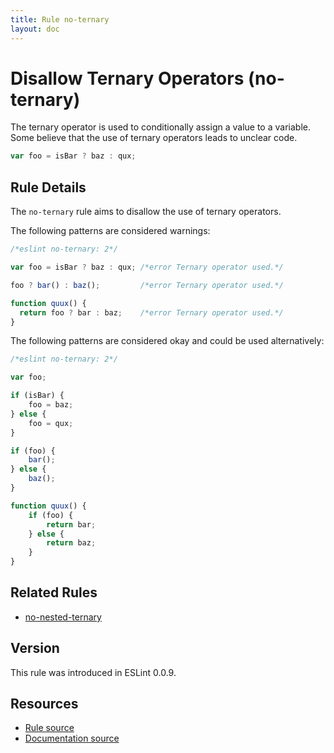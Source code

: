 ```yaml
---
title: Rule no-ternary
layout: doc
---
```

<!-- Note: No pull requests accepted for this file. See README.md in the root directory for details. -->
# Disallow Ternary Operators (no-ternary)

The ternary operator is used to conditionally assign a value to a variable. Some believe that the use of ternary operators leads to unclear code.

```js
var foo = isBar ? baz : qux;
```

## Rule Details

The `no-ternary` rule aims to disallow the use of ternary operators.

The following patterns are considered warnings:

```js
/*eslint no-ternary: 2*/

var foo = isBar ? baz : qux; /*error Ternary operator used.*/

foo ? bar() : baz();         /*error Ternary operator used.*/

function quux() {
  return foo ? bar : baz;    /*error Ternary operator used.*/
}
```

The following patterns are considered okay and could be used alternatively:

```js
/*eslint no-ternary: 2*/

var foo;

if (isBar) {
    foo = baz;
} else {
    foo = qux;
}

if (foo) {
    bar();
} else {
    baz();
}

function quux() {
    if (foo) {
        return bar;
    } else {
        return baz;
    }
}
```

## Related Rules

* [no-nested-ternary](no-nested-ternary)

## Version

This rule was introduced in ESLint 0.0.9.

## Resources

* [Rule source](https://github.com/eslint/eslint/tree/master/lib/rules/no-ternary.js)
* [Documentation source](https://github.com/eslint/eslint/tree/master/docs/rules/no-ternary.md)
